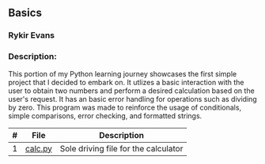 ## Basics
### Rykir Evans
### Description:

This portion of my Python learning journey showcases the first simple project that I decided to embark on. It utlizes a basic interaction with the user to obtain two numbers and perform a desired calculation based on the user's request. It has an basic error handling for operations such as dividing by zero. This program was made to reinforce the usage of conditionals, simple comparisons, error checking, and formatted strings.

|   #   | File                                     | Description                                  |
| :---: | ---------------------------------------- | -------------------------------------------- |
|   1   | [calc.py](./calc.py)                     | Sole driving file for the calculator         |